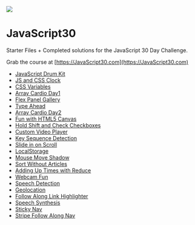 ![](https://javascript30.com/images/JS3-social-share.png)

# JavaScript30

Starter Files + Completed solutions for the JavaScript 30 Day Challenge.

Grab the course at [https://JavaScript30.com](https://JavaScript30.com)

- [JavaScript Drum Kit](https://www.wangfan.site/JavaScript30/01%20-%20JavaScript%20Drum%20Kit/index.html)
- [JS and CSS Clock](https://www.wangfan.site/JavaScript30/02%20-%20JS%20and%20CSS%20Clock/index.html)
- [CSS Variables](https://www.wangfan.site/JavaScript30/03%20-%20CSS%20Variables/index.html)
- [Array Cardio Day1](https://www.wangfan.site/JavaScript30/04%20-%20Array%20Cardio%20Day%201/index.html)
- [Flex Panel Gallery](https://www.wangfan.site/JavaScript30/05%20-%20Flex%20Panel%20Gallery/index.html)
- [Type Ahead](https://www.wangfan.site/JavaScript30/06%20-%20Type%20Ahead/index.html)
- [Array Cardio Day2](https://www.wangfan.site/JavaScript30/07%20-%20Array%20Cardio%20Day%202/index.html)
- [Fun with HTML5 Canvas](https://www.wangfan.site/JavaScript30/08%20-%20Fun%20with%20HTML5%20Canvas/index.html)
- [Hold Shift and Check Checkboxes](https://www.wangfan.site/JavaScript30/10%20-%20Hold%20Shift%20and%20Check%20Checkboxes/index.html)
- [Custom Video Player](https://www.wangfan.site/JavaScript30/11%20-%20Custom%20Video%20Player/index.html)
- [Key Sequence Detection](https://www.wangfan.site/JavaScript30/12%20-%20Key%20Sequence%20Detection/index.html)
- [Slide in on Scroll](https://www.wangfan.site/JavaScript30/13%20-%20Slide%20in%20on%20Scroll/index.html)
- [LocalStorage](https://www.wangfan.site/JavaScript30/15%20-%20LocalStorage/index.html)
- [Mouse Move Shadow](https://www.wangfan.site/JavaScript30/16%20-%20Mouse%20Move%20Shadow/index.html)
- [Sort Without Articles](https://www.wangfan.site/JavaScript30/17%20-%20Sort%20Without%20Articles/index-START.html)
- [Adding Up Times with Reduce](https://www.wangfan.site/JavaScript30/18%20-%20Adding%20Up%20Times%20with%20Reduce/index.html)
- [Webcam Fun](https://www.wangfan.site/JavaScript30/19%20-%20Webcam%20Fun/index.html)
- [Speech Detection](https://www.wangfan.site/JavaScript30/20%20-%20Speech%20Detection/index-START.html)
- [Geolocation](https://www.wangfan.site/JavaScript30/21%20-%20Geolocation/index-START.html)
- [Follow Along Link Highlighter](https://www.wangfan.site/JavaScript30/22%20-%20Follow%20Along%20Link%20Highlighter/index-START.html)
- [Speech Synthesis](https://www.wangfan.site/JavaScript30/23%20-%20Speech%20Synthesis/index-START.html)
- [Sticky Nav](https://www.wangfan.site/JavaScript30/24%20-%20Sticky%20Nav/index-START.html)
- [Stripe Follow Along Nav](https://www.wangfan.site/JavaScript30/26%20-%20Stripe%20Follow%20Along%20Nav/index-START.html)
